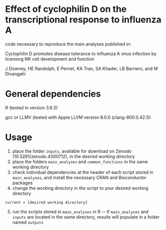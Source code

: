 # Effect of cyclophilin D on the transcriptional response to influenza A
code necessary to reproduce the main analyses published in:

Cyclophilin D promotes disease tolerance to influenza A virus infection by licensing NK cell development and function

J Downey, HE Randolph, E Pernet, KA Tran, SA Khader, LB Barriero, and M Divangahi

# General dependencies
R (tested in version 3.6.3)

gcc or LLMV (tested with Apple LLVM version 8.0.0 (clang-800.0.42.1))

# Usage
1. place the folder `inputs`, available for download on Zenodo (10.5281/zenodo.4300712), in the desired working directory
2. place the folders `main_analyses` and `common_functions` in the same working directory
3. check individual dependencies at the header of each script stored in `main_analyses`, and install the necessary CRAN and Bioconductor packages
4. change the working directory in the script to your desired working directory
```
current = [desired working directory]
```
5. run the scripts stored in `main_analyses` in R -- if `main_analyses` and `inputs` are located in the same directory, results will populate in a folder named `outputs`
